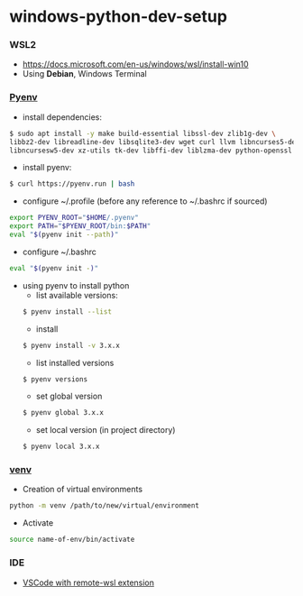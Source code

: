 # windows-python-dev-setup

### WSL2
* https://docs.microsoft.com/en-us/windows/wsl/install-win10
* Using **Debian**, Windows Terminal

### [Pyenv](https://github.com/pyenv/pyenv)
* install dependencies: 
```bash
$ sudo apt install -y make build-essential libssl-dev zlib1g-dev \
libbz2-dev libreadline-dev libsqlite3-dev wget curl llvm libncurses5-dev \
libncursesw5-dev xz-utils tk-dev libffi-dev liblzma-dev python-openssl
```
* install pyenv:
```bash
$ curl https://pyenv.run | bash
```
* configure ~/.profile (before any reference to ~/.bashrc if sourced)
```bash
export PYENV_ROOT="$HOME/.pyenv"
export PATH="$PYENV_ROOT/bin:$PATH"
eval "$(pyenv init --path)"
```
* configure ~/.bashrc
```bash
eval "$(pyenv init -)"
```
* using pyenv to install python
  * list available versions: 
  ```bash
  $ pyenv install --list
  ```
  * install
  ```bash
  $ pyenv install -v 3.x.x
  ```
  * list installed versions
  ```bash
  $ pyenv versions
  ```
  * set global version
  ```bash
  $ pyenv global 3.x.x
  ```
  * set local version (in project directory)
  ```bash
  $ pyenv local 3.x.x
  ```
 
### [venv](https://docs.python.org/3/library/venv.html)
* Creation of virtual environments
```bash
python -m venv /path/to/new/virtual/environment
```
* Activate
```bash
source name-of-env/bin/activate
```
### IDE
* [VSCode with remote-wsl extension](https://code.visualstudio.com/blogs/2019/09/03/wsl2)
